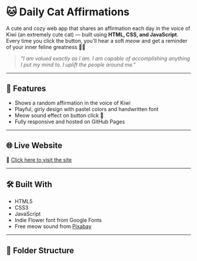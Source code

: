 # 🐱 Daily Cat Affirmations

A cute and cozy web app that shares an affirmation each day in the voice of Kiwi (an extremely cute cat) — built using **HTML, CSS, and JavaScript**. Every time you click the button, you'll hear a soft *meow* and get a reminder of your inner feline greatness 🐾✨

> _"I am valued exactly as I am.
I am capable of accomplishing anything I put my mind to.
I uplift the people around me."_

---

## 🎯 Features

- Shows a random affirmation in the voice of Kiwi
- Playful, girly design with pastel colors and handwritten font
- Meow sound effect on button click 🎵
- Fully responsive and hosted on GitHub Pages

---

## 🌐 Live Website

🔗 [Click here to visit the site](https://astha2107.github.io/cat-affirmations/)

---

## 🛠️ Built With

- HTML5
- CSS3
- JavaScript
- Indie Flower font from Google Fonts
- Free meow sound from [Pixabay](https://pixabay.com/sound-effects/search/meow%20sound/)

---

## 📁 Folder Structure

